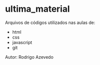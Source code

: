 # ultima_material
Arquivos de códigos utilizados nas aulas de:
 
- html
- css
- javascript
- git

Autor: Rodrigo Azevedo

